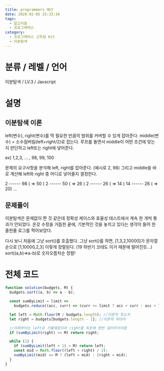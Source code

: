 ```yaml
---
title: programmers 예산
date: 2020-02-05 15:33:34
tags:
  - 알고리즘
  - 프로그래머스
category:
  - 프로그래머스 고득점 Kit
  - 이분탐색
---
```


# 분류 / 레벨 / 언어

이분탐색 / LV.3 / Javscript

# 설명

## 이분탐색 이론

left(변수), right(변수)를 딱 필요한 만큼의 범위를 커버할 수 있게 잡아준다.
middle(변수) = 소수점버림(left+right/2)로 잡는다.
루프를 돌면서 middle이 어떤 조건에 맞는지 판단하고 left또는 right에 넣어준다.

ex)
1,2,3, ... , 98, 99, 100

문제의 요구사항을 분석해 left, right를 잡아준다. (예시로 2, 98)
그리고 middle을 바로 계산해 left와 right 중 어디로 넣어줄지 결정한다.

2 ------ 98 ( => 50 )
2 ------ 50 ( => 26 )
2 ------ 26 ( => 14 )
14 ------ 26 ( => 20)
...

## 문제풀이

이분탐색은 문제없이 짠 것 같은데
정확성 케이스와 효율성 테스트에서 계속 한 개씩 통과가 안되었다.
온갖 수정을 거듭한 끝에, 기본적인 것을 놓치고 있다는 생각이 들어 한줄한줄 로그를 찍어보았다.

다시 보니 처음에 그냥 sort()를 호출했다.
그냥 sort()를 하면, [1,3,2,10000]가 문자열 순으로 [1,10000,2,3] 이렇게 정렬된다.
(19 하반기 코테도 이거 때문에 떨어진듯...)
sort((a,b)=>a-b)로 숫자오름차순 정렬!

# 전체 코드

```javascript
function solution(budgets, M) {
  budgets.sort((a, b) => a - b);

  const sumByLimit = limit =>
    budgets.reduce((acc, curr) => (curr <= limit ? acc + curr : acc + limit));

  let left = Math.floor(M / budgets.length); //이론적 최소치
  let right = budgets[budgets.length - 1]; //이론적 최대치

  //아래부터는 left로 거를예정이라 right를 최초에 한번 걸러주어야함
  if (sumByLimit(right) <= M) return right;

  while (1) {
    if (sumByLimit(left + 1) > M) return left;
    const mid = Math.floor((left + right) / 2);
    sumByLimit(mid) <= M ? (left = mid) : (right = mid);
  }
}
```
